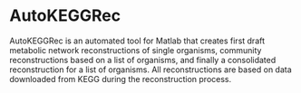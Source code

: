 # AutoKEGGRec
AutoKEGGRec is an automated tool for Matlab that creates first draft metabolic network reconstructions of single organisms, community reconstructions based on a list of organisms, and finally a consolidated reconstruction for a list of organisms. All reconstructions are based on data downloaded from KEGG during the reconstruction process.
